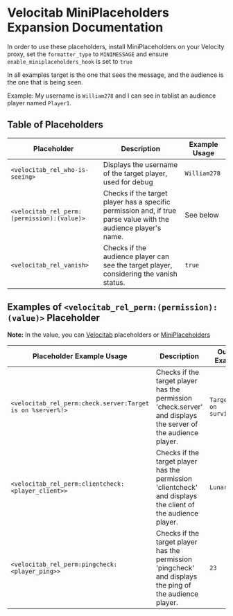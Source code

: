 # Velocitab MiniPlaceholders Expansion Documentation

In order to use these placeholders, install MiniPlaceholders on your Velocity proxy, set the `formatter_type` to `MINIMESSAGE` and ensure `enable_miniplaceholders_hook` is set to `true`

In all examples target is the one that sees the message, and the audience is the one that is being seen.

Example:
My username is `William278` and I can see in tablist an audience player named `Player1`.

## Table of Placeholders

| Placeholder                                 | Description                                                                                                     | Example Usage |
|---------------------------------------------|-----------------------------------------------------------------------------------------------------------------|---------------|
| `<velocitab_rel_who-is-seeing>`             | Displays the username of the target player, used for debug                                                      | `William278`  |
| `<velocitab_rel_perm:(permission):(value)>` | Checks if the target player has a specific permission and, if true parse value with the audience player's name. | See below     |
| `<velocitab_rel_vanish>`                    | Checks if the audience player can see the target player, considering the vanish status.                         | `true`        |

## Examples of `<velocitab_rel_perm:(permission):(value)>` Placeholder

**Note:** In the value, you can [Velocitab](Placeholders.md) placeholders or [MiniPlaceholders](https://github.com/MiniPlaceholders/MiniPlaceholders/wiki/Placeholders#proxy-expansion)

| Placeholder Example Usage                                  | Description                                                                                                   | Output Example           |
|------------------------------------------------------------|---------------------------------------------------------------------------------------------------------------|--------------------------|
| `<velocitab_rel_perm:check.server:Target is on %server%!>` | Checks if the target player has the permission 'check.server' and displays the server of the audience player. | `Target is on survival!` |
| `<velocitab_rel_perm:clientcheck:<player_client>>`         | Checks if the target player has the permission 'clientcheck' and displays the client of the audience player.  | `LunarClient`            |
| `<velocitab_rel_perm:pingcheck:<player_ping>>`             | Checks if the target player has the permission 'pingcheck' and displays the ping of the audience player.      | `23`                     |


